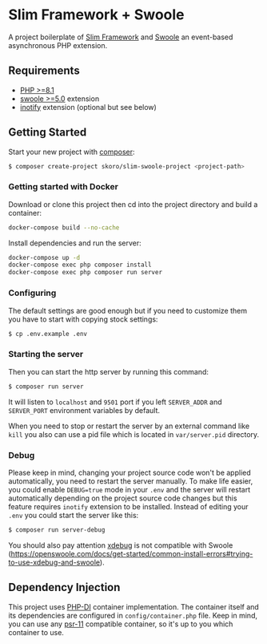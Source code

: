 # Slim Framework + Swoole

A project boilerplate of [Slim Framework](http://slimframework.com/)
and [Swoole](https://github.com/swoole/swoole-src) an event-based asynchronous PHP extension.

## Requirements

* [PHP >=8.1](https://www.php.net/releases/8.1/en.php)
* [swoole >=5.0](https://github.com/swoole/swoole-src) extension
* [inotify](https://www.php.net/manual/en/book.inotify.php) extension (optional but see below)

## Getting Started

Start your new project with [composer](https://getcomposer.org/):

```bash
$ composer create-project skoro/slim-swoole-project <project-path>
```

### Getting started with Docker

Download or clone this project then cd into the project directory and build
a container:
```bash
docker-compose build --no-cache
```

Install dependencies and run the server:
```bash
docker-compose up -d
docker-compose exec php composer install
docker-compose exec php composer run server
```

### Configuring

The default settings are good enough but if you need to customize them
you have to start with copying stock settings:
```bash
$ cp .env.example .env
```

### Starting the server

Then you can start the http server by running this command:
```bash
$ composer run server
```

It will listen to `localhost` and `9501` port if you left
`SERVER_ADDR` and `SERVER_PORT` environment variables by default.

When you need to stop or restart the server by an external command
like `kill` you also can use a pid file which is located in `var/server.pid` directory.

### Debug

Please keep in mind, changing your project source code won't be
applied automatically, you need to restart the server manually.
To make life easier, you could enable `DEBUG=true` mode in your `.env` and the server
will restart automatically depending on the project source code
changes but this feature requires `inotify` extension to be installed.
Instead of editing your `.env` you could start the server like this:
```bash
$ composer run server-debug
```

You should also pay attention [xdebug](http://xdebug.org/) is not compatible
with Swoole (https://openswoole.com/docs/get-started/common-install-errors#trying-to-use-xdebug-and-swoole).

## Dependency Injection

This project uses [PHP-DI](https://php-di.org/) container implementation.
The container itself and its dependencies are configured in `config/container.php`
file. Keep in mind, you can use any [psr-11](https://www.php-fig.org/psr/psr-11/)
compatible container, so it's up to you which container to use.
